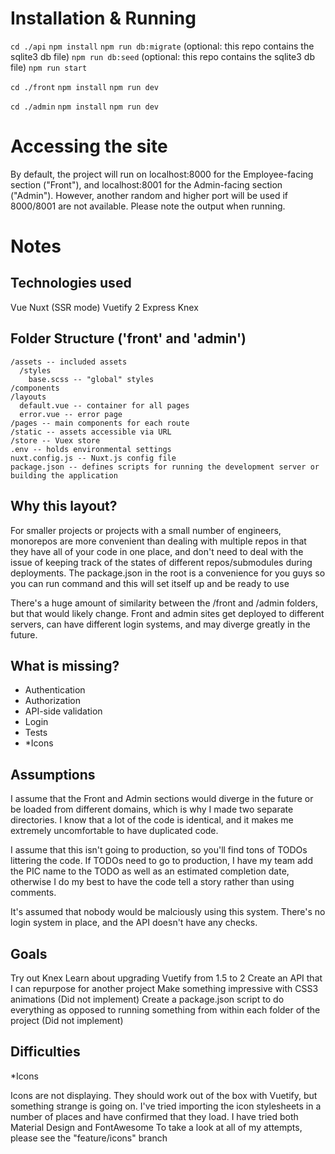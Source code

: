 # Installation & Running
```cd ./api```
```npm install```
```npm run db:migrate``` (optional: this repo contains the sqlite3 db file)
```npm run db:seed``` (optional: this repo contains the sqlite3 db file)
```npm run start```

```cd ./front```
```npm install```
```npm run dev```

```cd ./admin```
```npm install```
```npm run dev```

# Accessing the site
By default, the project will run on localhost:8000 for the Employee-facing section ("Front"), and localhost:8001 for the Admin-facing section ("Admin"). However, another random and higher port will be used if 8000/8001 are not available. Please note the output when running.

# Notes

## Technologies used
Vue
Nuxt (SSR mode)
Vuetify 2
Express
Knex

## Folder Structure ('front' and 'admin')

```
/assets -- included assets
  /styles
    base.scss -- "global" styles
/components
/layouts
  default.vue -- container for all pages
  error.vue -- error page
/pages -- main components for each route
/static -- assets accessible via URL
/store -- Vuex store
.env -- holds environmental settings
nuxt.config.js -- Nuxt.js config file
package.json -- defines scripts for running the development server or building the application
```

## Why this layout?
For smaller projects or projects with a small number of engineers, monorepos are more convenient than dealing with multiple repos in that they have all of your code in one place, and don't need to deal with the issue of keeping track of the states of different repos/submodules during deployments.
The package.json in the root is a convenience for you guys so you can run command and this will set itself up and be ready to use

There's a huge amount of similarity between the /front and /admin folders, but that would likely change. Front and admin sites get deployed to different servers, can have different login systems, and may diverge greatly in the future.

## What is missing?
- Authentication
- Authorization
- API-side validation
- Login
- Tests
- *Icons

## Assumptions
I assume that the Front and Admin sections would diverge in the future or be loaded from different domains, which is why I made two separate directories. I know that a lot of the code is identical, and it makes me extremely uncomfortable to have duplicated code.

I assume that this isn't going to production, so you'll find tons of TODOs littering the code. If TODOs need to go to production, I have my team add the PIC name to the TODO as well as an estimated completion date, otherwise I do my best to have the code tell a story rather than using comments.

It's assumed that nobody would be malciously using this system. There's no login system in place, and the API doesn't have any checks.

## Goals
Try out Knex
Learn about upgrading Vuetify from 1.5 to 2
Create an API that I can repurpose for another project
Make something impressive with CSS3 animations (Did not implement)
Create a package.json script to do everything as opposed to running something from within each folder of the project (Did not implement)

## Difficulties
*Icons

Icons are not displaying. They should work out of the box with Vuetify, but something strange is going on. I've tried importing the icon stylesheets in a number of places and have confirmed that they load. I have tried both Material Design and FontAwesome
To take a look at all of my attempts, please see the "feature/icons" branch
